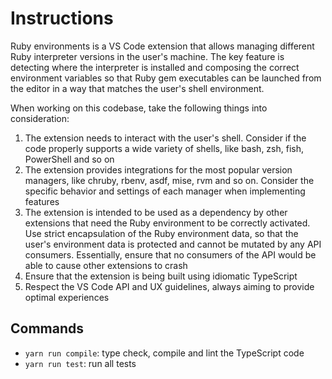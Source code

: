 # Instructions

Ruby environments is a VS Code extension that allows managing different Ruby interpreter versions in the user's machine.
The key feature is detecting where the interpreter is installed and composing the correct environment variables so that
Ruby gem executables can be launched from the editor in a way that matches the user's shell environment.

When working on this codebase, take the following things into consideration:

1. The extension needs to interact with the user's shell. Consider if the code properly supports a wide variety of shells,
   like bash, zsh, fish, PowerShell and so on
2. The extension provides integrations for the most popular version managers, like chruby, rbenv, asdf, mise, rvm and so
   on. Consider the specific behavior and settings of each manager when implementing features
3. The extension is intended to be used as a dependency by other extensions that need the Ruby environment to be correctly
   activated. Use strict encapsulation of the Ruby environment data, so that the user's environment data is protected and
   cannot be mutated by any API consumers. Essentially, ensure that no consumers of the API would be able to cause other
   extensions to crash
4. Ensure that the extension is being built using idiomatic TypeScript
5. Respect the VS Code API and UX guidelines, always aiming to provide optimal experiences

## Commands

- `yarn run compile`: type check, compile and lint the TypeScript code
- `yarn run test`: run all tests
